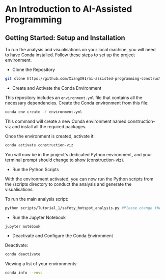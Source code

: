 # An Introduction to AI-Assisted Programming

## Getting Started: Setup and Installation
To run the analysis and visualisations on your local machine, you will need to have Conda installed. Follow these steps to set up the project environment.

* Clone the Repository
```bash
git clone https://github.com/XiangX91/ai-assisted-programming-construction.git
```

* Create and Activate the Conda Environment

This repository includes an `environment.yml` file that contains all the necessary dependencies. Create the Conda environment from this file:

```bash
conda env create -f environment.yml
```
This command will create a new Conda environment named construction-viz and install all the required packages.

Once the environment is created, activate it:

```bash
conda activate construction-viz
```
You will now be in the project's dedicated Python environment, and your terminal prompt should change to show (construction-viz).

* Run the Python Scripts

With the environment activated, you can now run the Python scripts from the /scripts directory to conduct the analysis and generate the visualisations.

To run the main analysis script:

```bash
python scripts/Tutorial_1/safety_hotspot_analysis.py #Please change the .py you would like to run
```

* Run the Jupyter Notebook

```bash
jupyter notebook
```

* Deactivate and Configure the Conda Environment

Deactivate: 
```bash
conda deactivate
```
Viewing a list of your environments:
```bash
conda info --envs
```
